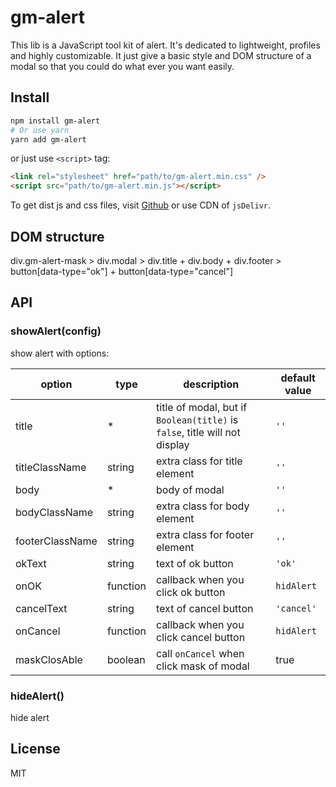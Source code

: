 # gm-alert

This lib is a JavaScript tool kit of alert. It's dedicated to lightweight, profiles and highly customizable. It just give a basic style and DOM structure of a modal so that you could do what ever you want easily.

## Install

```bash
npm install gm-alert
# Or use yarn
yarn add gm-alert
```

or just use `<script>` tag:

```html
<link rel="stylesheet" href="path/to/gm-alert.min.css" />
<script src="path/to/gm-alert.min.js"></script>
```

To get dist js and css files, visit [Github](https://github.com/Gu-Miao/gm-alert) or use CDN of `jsDelivr`.

## DOM structure

div.gm-alert-mask > div.modal > div.title + div.body + div.footer > button[data-type="ok"] + button[data-type="cancel"]

## API

### showAlert(config)

show alert with options:

| option          | type     | description                                                                | default value |
| --------------- | -------- | -------------------------------------------------------------------------- | ------------- |
| title           | \*       | title of modal, but if `Boolean(title)` is `false`, title will not display | `''`          |
| titleClassName  | string   | extra class for title element                                              | `''`          |
| body            | \*       | body of modal                                                              | `''`          |
| bodyClassName   | string   | extra class for body element                                               | `''`          |
| footerClassName | string   | extra class for footer element                                             | `''`          |
| okText          | string   | text of ok button                                                          | `'ok'`        |
| onOK            | function | callback when you click ok button                                          | `hidAlert`    |
| cancelText      | string   | text of cancel button                                                      | `'cancel'`    |
| onCancel        | function | callback when you click cancel button                                      | `hidAlert`    |
| maskClosAble    | boolean  | call `onCancel` when click mask of modal                                   | true          |

### hideAlert()

hide alert

## License

MIT
